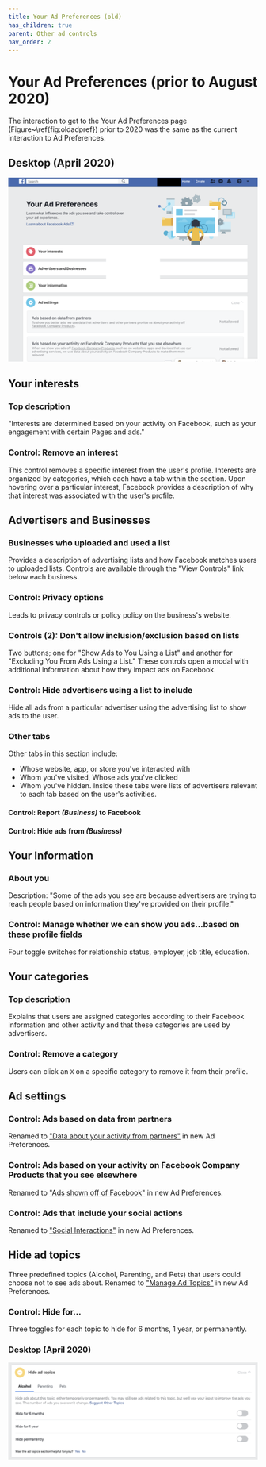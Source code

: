 ```yaml
---
title: Your Ad Preferences (old)
has_children: true
parent: Other ad controls
nav_order: 2
---
```


# Your Ad Preferences (prior to August 2020)
The interaction to get to the Your Ad Preferences page (Figure~\ref{fig:oldadpref}) prior to 2020 was the same as the current interaction to Ad Preferences.

## Desktop (April 2020)
![Your Ad Preferences (prior to August 2020)](other/oldadpreferences.png)

## Your interests
### Top description
"Interests are determined based on your activity on Facebook, such as your engagement with certain Pages and ads."

### Control: Remove an interest
This control removes a specific interest from the user's profile. Interests are organized by categories, which each have a tab within the section. Upon hovering over a particular interest, Facebook provides a description of why that interest was associated with the user's profile.

## Advertisers and Businesses
### Businesses who uploaded and used a list
Provides a description of advertising lists and how Facebook matches users to uploaded lists. Controls are available through the "View Controls" link below each business.

### Control: Privacy options
Leads to privacy controls or policy policy on the business's website.

### Controls (2): Don't allow inclusion/exclusion  based on lists
Two buttons; one for "Show Ads to You Using a List" and another for "Excluding You From Ads Using a List." These controls open a modal with additional information about how they impact ads on Facebook.

### Control: Hide advertisers using a list to include
Hide all ads from a particular advertiser using the advertising list to show ads to the user.

### Other tabs
Other tabs in this section include: 
* Whose website, app, or store you've interacted with
* Whom you've visited, Whose ads you've clicked
* Whom you've hidden. 
Inside these tabs were lists of advertisers relevant to each tab based on the user's activities.

#### Control: Report *(Business)* to Facebook

#### Control: Hide ads from *(Business)*

## Your Information
### About you
Description: "Some of the ads you see are because advertisers are trying to reach people based on information they've provided on their profile."

### Control: Manage whether we can show you ads...based on these profile fields 
Four toggle switches for relationship status, employer, job title, education. 

## Your categories
### Top description
Explains that users are assigned categories according to their Facebook information and other activity and that these categories are used by advertisers.

### Control: Remove a category
Users can click an `X` on a specific category to remove it from their profile.

## Ad settings
### Control: Ads based on data from partners
Renamed to ["Data about your activity from partners"](adsettings.html#data-about-your-activity-from-partners-in-manage-data-used-to-show-you-ads) in new Ad Preferences.

### Control: Ads based on your activity on Facebook Company Products that you see elsewhere
Renamed to ["Ads shown off of Facebook"](adsettings.html#ads-shown-off-of-facebook-in-manage-data-used-to-show-you-ads) in new Ad Preferences.

### Control: Ads that include your social actions
Renamed to ["Social Interactions"](adsettings.html#social-interactions) in new Ad Preferences.

## Hide ad topics
Three predefined topics (Alcohol, Parenting, and Pets) that users could choose not to see ads about. Renamed to ["Manage Ad Topics"](adtopics.html) in new Ad Preferences.

### Control: Hide for... 
Three toggles for each topic to hide for 6 months, 1 year, or permanently.

### Desktop (April 2020)
![hide ad topics](other/Hideadtopics.png)
